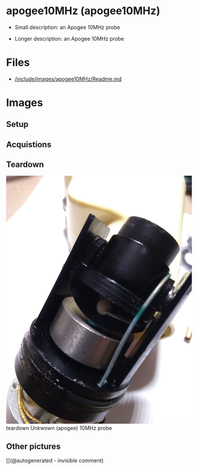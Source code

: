 # apogee10MHz (apogee10MHz)

* Small description: an Apogee 10MHz probe

* Longer description: an Apogee 10MHz probe

# Files

* [/include/images/apogee10MHz/Readme.md](/include/images/apogee10MHz/Readme.md)


# Images

## Setup 

## Acquistions 

## Teardown 

![](/include/images/apogee10MHz/Round2/P_20181006_220052.jpg)
teardown
Unkwown (apogee) 10MHz probe

## Other pictures 





[](@autogenerated - invisible comment)